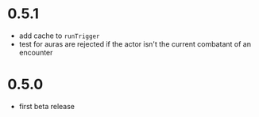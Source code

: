 # 0.5.1

-   add cache to `runTrigger`
-   test for auras are rejected if the actor isn't the current combatant of an encounter

# 0.5.0

-   first beta release
